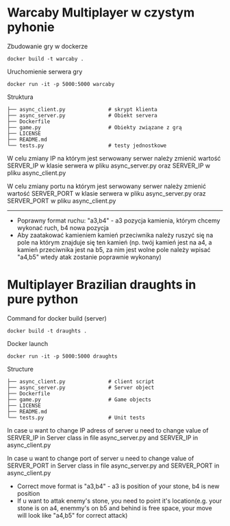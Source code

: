 # Warcaby Multiplayer w czystym pyhonie

Zbudowanie gry w dockerze

`docker build -t warcaby .`

Uruchomienie serwera gry

`docker run -it -p 5000:5000 warcaby`

Struktura

    ├── async_client.py              # skrypt klienta
    ├── async_server.py              # Obiekt servera
    ├── Dockerfile                  
    ├── game.py                      # Obiekty związane z grą
    ├── LICENSE
    ├── README.md
    └── tests.py                     # testy jednostkowe


W celu zmiany IP na którym jest serwowany serwer należy zmienić wartość SERVER_IP w klasie serwera w pliku async_server.py oraz SERVER_IP w pliku async_client.py

W celu zmiany portu na którym jest serwowany serwer należy zmienić wartość SERVER_PORT w klasie serwera w pliku async_server.py oraz SERVER_PORT w pliku async_client.py

---

- Poprawny format ruchu: "a3,b4" - a3 pozycja kamienia, którym chcemy wykonać ruch, b4 nowa pozycja
- Aby zaatakować kamieniem kamień przeciwnika należy ruszyć się na pole na którym znajduje się ten kamień (np. twój kamień jest na a4, a kamień przeciwnika jest na b5, za nim jest wolne pole należy wpisać "a4,b5" wtedy atak zostanie poprawnie wykonany)


# Multiplayer Brazilian draughts in pure python

Command for docker build (server)

`docker build -t draughts .`

Docker launch

`docker run -it -p 5000:5000 draughts`

Structure

    ├── async_client.py              # client script
    ├── async_server.py              # Server object
    ├── Dockerfile                  
    ├── game.py                      # Game objects
    ├── LICENSE
    ├── README.md
    └── tests.py                     # Unit tests

In case u want to change IP adress of server u need to change value of SERVER_IP in Server class in file async_server.py and SERVER_IP in async_client.py

In case u want to change port of server u need to change value of SERVER_PORT in Server class in file async_server.py and SERVER_PORT in async_client.py

- Correct move format is "a3,b4" - a3 is position of your stone, b4 is new position
- If u want to attak enemy's stone, you need to point it's location(e.g. your stone is on a4, enemmy's on b5 and behind is free space, your move will look like "a4,b5" for correct attack)